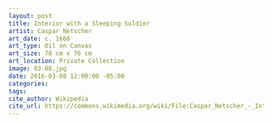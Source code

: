 ```yaml
---
layout: post
title: Interior with a Sleeping Soldier
artist: Caspar Netscher
art_date: c. 1660
art_type: Oil on Canvas
art_size: 78 cm x 76 cm
art_location: Private Collection
image: 03-08.jpg
date: 2016-03-08 12:00:00 -05:00
categories:
tags:
cite_author: Wikipedia
cite_url: https://commons.wikimedia.org/wiki/File:Caspar_Netscher_-_Interior_with_a_Sleeping_Soldier_-_WGA16522.jpg
---
```

